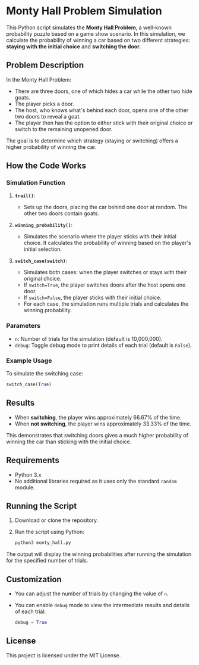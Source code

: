 # Monty Hall Problem Simulation

This Python script simulates the **Monty Hall Problem**, a well-known probability puzzle based on a game show scenario. In this simulation, we calculate the probability of winning a car based on two different strategies: **staying with the initial choice** and **switching the door**.

## Problem Description

In the Monty Hall Problem:
- There are three doors, one of which hides a car while the other two hide goats.
- The player picks a door.
- The host, who knows what's behind each door, opens one of the other two doors to reveal a goat.
- The player then has the option to either stick with their original choice or switch to the remaining unopened door.

The goal is to determine which strategy (staying or switching) offers a higher probability of winning the car.

## How the Code Works

### Simulation Function

1. **`trail()`**: 
   - Sets up the doors, placing the car behind one door at random. The other two doors contain goats.

2. **`winning_probability()`**: 
   - Simulates the scenario where the player sticks with their initial choice. It calculates the probability of winning based on the player's initial selection.

3. **`switch_case(switch)`**:
   - Simulates both cases: when the player switches or stays with their original choice.
   - If `switch=True`, the player switches doors after the host opens one door.
   - If `switch=False`, the player sticks with their initial choice.
   - For each case, the simulation runs multiple trials and calculates the winning probability.

### Parameters

- `n`: Number of trials for the simulation (default is 10,000,000).
- `debug`: Toggle debug mode to print details of each trial (default is `False`).
  
### Example Usage

To simulate the switching case:

```python
switch_case(True)
```

## Results

- When **switching**, the player wins approximately 66.67% of the time.
- When **not switching**, the player wins approximately 33.33% of the time.

This demonstrates that switching doors gives a much higher probability of winning the car than sticking with the initial choice.

## Requirements

- Python 3.x
- No additional libraries required as it uses only the standard `random` module.

## Running the Script

1. Download or clone the repository.
2. Run the script using Python:

    ```bash
    python3 monty_hall.py
    ```

The output will display the winning probabilities after running the simulation for the specified number of trials.

## Customization

- You can adjust the number of trials by changing the value of `n`.
- You can enable `debug` mode to view the intermediate results and details of each trial:

    ```python
    debug = True
    ```

## License

This project is licensed under the MIT License.
